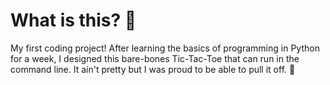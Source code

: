 # What is this? 🫣

My first coding project! After learning the basics of programming in Python for a week, I designed this bare-bones Tic-Tac-Toe that can run in the command line.
It ain't pretty but I was proud to be able to pull it off. 💪
